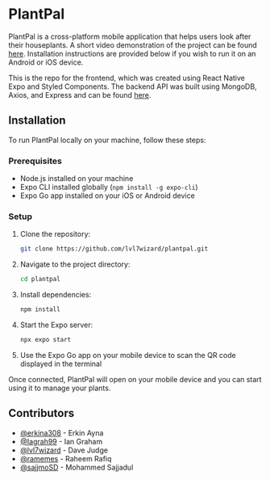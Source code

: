 # PlantPal

PlantPal is a cross-platform mobile application that helps users look after their houseplants. A short video demonstration of the project can be found [here](https://www.youtube.com/watch?v=cWCqloX4GWY). Installation instructions are provided below if you wish to run it on an Android or iOS device.

This is the repo for the frontend, which was created using React Native Expo and Styled Components. The backend API was built using MongoDB, Axios, and Express and can be found [here](https://github.com/erkina308/plant-pal).


## Installation

To run PlantPal locally on your machine, follow these steps:

### Prerequisites

- Node.js installed on your machine
- Expo CLI installed globally (`npm install -g expo-cli`)
- Expo Go app installed on your iOS or Android device

### Setup

1. Clone the repository:
   ```bash
   git clone https://github.com/lvl7wizard/plantpal.git
2. Navigate to the project directory:
    ```bash
    cd plantpal
3. Install dependencies:
    ```bash
    npm install
4. Start the Expo server:
    ```bash
    npx expo start
5. Use the Expo Go app on your mobile device to scan the QR code displayed in the terminal

Once connected, PlantPal will open on your mobile device and you can start using it to manage your plants.

## Contributors

- [@erkina308](https://github.com/erkina308) - Erkin Ayna
- [@Iagrah99](https://github.com/Iagrah99) - Ian Graham
- [@lvl7wizard](https://github.com/lvl7wizard) - Dave Judge
- [@ramemes](https://github.com/ramemes) - Raheem Rafiq
- [@sajjmoSD](https://github.com/sajjmoSD) - Mohammed Sajjadul
